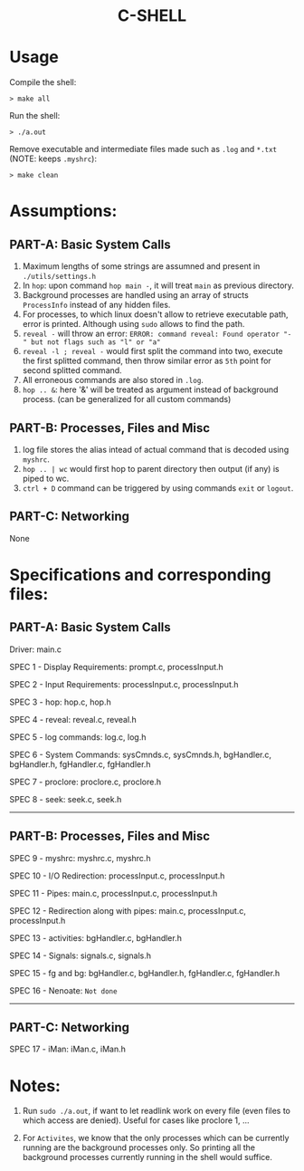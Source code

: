<h1 align="center">C-SHELL</h1>

# Usage
Compile the shell:
```
> make all
```
Run the shell:
```
> ./a.out
```
Remove executable and intermediate files made such as `.log` and `*.txt` (NOTE: keeps `.myshrc`):
```
> make clean
```
# Assumptions:

## PART-A: Basic System Calls

1. Maximum lengths of some strings are assumned and present in `./utils/settings.h`
2. In `hop`: upon command `hop main -`, it will treat `main` as previous directory.
3. Background processes are handled using an array of structs `ProcessInfo` instead of any hidden files.
4. For processes, to which linux doesn't allow to retrieve executable path, error is printed. Although using `sudo` allows to find the path.
5. `reveal -` will throw an error: `ERROR: command reveal: Found operator "-" but not flags such as "l" or "a"`
6. `reveal -l ; reveal -` would first split the command into two, execute the first splitted command, then throw similar error as `5th` point for second splitted command.
7. All erroneous commands are also stored in `.log`.
8. `hop .. &`: here '&' will be treated as argument instead of background process. (can be generalized for all custom commands)

## PART-B: Processes, Files and Misc

1. log file stores the alias intead of actual command that is decoded using `myshrc`.
2. `hop .. | wc` would first hop to parent directory then output (if any) is piped to wc.
3. `ctrl + D` command can be triggered by using commands `exit` or `logout`.

## PART-C: Networking

None

# Specifications and corresponding files:

## PART-A: Basic System Calls
Driver: main.c

SPEC 1 - Display Requirements: prompt.c, processInput.h

SPEC 2 - Input Requirements: processInput.c, processInput.h

SPEC 3 - hop: hop.c, hop.h

SPEC 4 - reveal: reveal.c, reveal.h

SPEC 5 - log commands: log.c, log.h

SPEC 6 - System Commands: sysCmnds.c, sysCmnds.h, bgHandler.c, bgHandler.h, fgHandler.c, fgHandler.h

SPEC 7 - proclore: proclore.c, proclore.h

SPEC 8 - seek: seek.c, seek.h

---
## PART-B: Processes, Files and Misc

SPEC 9 - myshrc: myshrc.c, myshrc.h

SPEC 10 - I/O Redirection: processInput.c, processInput.h

SPEC 11 - Pipes: main.c, processInput.c, processInput.h

SPEC 12 - Redirection along with pipes: main.c, processInput.c, processInput.h

SPEC 13 - activities: bgHandler.c, bgHandler.h

SPEC 14 - Signals: signals.c, signals.h

SPEC 15 - fg and bg: bgHandler.c, bgHandler.h, fgHandler.c, fgHandler.h

SPEC 16 - Nenoate: `Not done`

---
## PART-C: Networking

SPEC 17 - iMan: iMan.c, iMan.h

# Notes:

1. Run `sudo ./a.out`, if want to let readlink work on every file (even files to which access are denied). Useful for cases like proclore 1, ...

2. For `Activites`, we know that the only processes which can be currently running are the background processes only. So printing all the background processes currently running in the shell would suffice.
